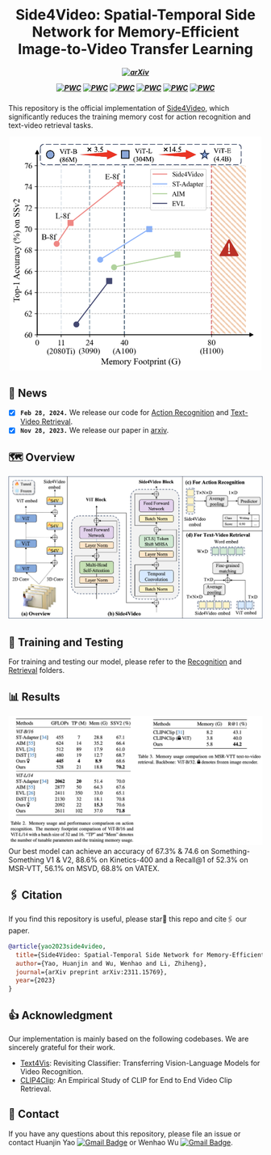 <div align="center">

<h1> Side4Video: Spatial-Temporal Side Network for Memory-Efficient Image-to-Video Transfer Learning </h1>

<h5 align="center"> 
  
[![arXiv](https://img.shields.io/badge/Arxiv-2311.15769-b31b1b.svg?logo=arXiv)](https://arxiv.org/abs/2311.15769)


[![PWC](https://img.shields.io/endpoint.svg?url=https://paperswithcode.com/badge/side4video-spatial-temporal-side-network-for/action-recognition-in-videos-on-something-1)](https://paperswithcode.com/sota/action-recognition-in-videos-on-something-1?p=side4video-spatial-temporal-side-network-for)
[![PWC](https://img.shields.io/endpoint.svg?url=https://paperswithcode.com/badge/side4video-spatial-temporal-side-network-for/action-classification-on-kinetics-400)](https://paperswithcode.com/sota/action-classification-on-kinetics-400?p=side4video-spatial-temporal-side-network-for)
[![PWC](https://img.shields.io/endpoint.svg?url=https://paperswithcode.com/badge/side4video-spatial-temporal-side-network-for/video-retrieval-on-vatex)](https://paperswithcode.com/sota/video-retrieval-on-vatex?p=side4video-spatial-temporal-side-network-for)
[![PWC](https://img.shields.io/endpoint.svg?url=https://paperswithcode.com/badge/side4video-spatial-temporal-side-network-for/action-recognition-in-videos-on-something)](https://paperswithcode.com/sota/action-recognition-in-videos-on-something?p=side4video-spatial-temporal-side-network-for)
[![PWC](https://img.shields.io/endpoint.svg?url=https://paperswithcode.com/badge/side4video-spatial-temporal-side-network-for/video-retrieval-on-msr-vtt-1ka)](https://paperswithcode.com/sota/video-retrieval-on-msr-vtt-1ka?p=side4video-spatial-temporal-side-network-for)
[![PWC](https://img.shields.io/endpoint.svg?url=https://paperswithcode.com/badge/side4video-spatial-temporal-side-network-for/video-retrieval-on-msvd)](https://paperswithcode.com/sota/video-retrieval-on-msvd?p=side4video-spatial-temporal-side-network-for)

</h5>
</div>

This repository is the official implementation of [Side4Video](https://arxiv.org/abs/2311.15769), which significantly reduces the training memory cost for action recognition and text-video retrieval tasks.
<div align=center>
<img width="500" alt="image" src="imgs/mem.png">
</div>

<!--[![Paper](http://img.shields.io/badge/Paper-arxiv.2307.08908-b31b1b.svg)](https://arxiv.org/abs/2307.08908)-->

## 📰 News
<!-- - [ ] We will release code soon.-->
- [x] **`Feb 28, 2024.`** We release our code for [Action Recognition](https://github.com/HJYao00/Side4Video/tree/main/Recognition) and [Text-Video Retrieval](https://github.com/HJYao00/Side4Video/tree/main/Retrieval).
- [x] **`Nov 28, 2023.`** We release our paper in [arxiv](https://arxiv.org/abs/2311.15769).

## 🗺️ Overview
<!--[The motivation of Side4Video is to reduce the training cost, enabling us to train a larger model with limited resources.-->

<div align=center>
<img width="795" alt="image" src="imgs/Side4Video.png">
</div>

<!-- ![Side4Video](imgs/Side4Video.png) -->

## 🚀 Training and Testing
For training and testing our model, please refer to the [Recognition](https://github.com/HJYao00/Side4Video/tree/main/Recognition) and [Retrieval](https://github.com/HJYao00/Side4Video/tree/main/Retrieval) folders.

## 📊 Results
<div align=center>
<img width="800" alt="image" src="imgs/memory.png">
</div>
Our best model can achieve an accuracy of 67.3% & 74.6 on Something-Something V1 & V2, 88.6% on Kinetics-400 and a Recall@1 of 52.3% on MSR-VTT, 56.1% on MSVD, 68.8% on VATEX.


## 🖇️ Citation
If you find this repository is useful, please star🌟 this repo and cite🖇️ our paper.
```bibtex
@article{yao2023side4video,
  title={Side4Video: Spatial-Temporal Side Network for Memory-Efficient Image-to-Video Transfer Learning},
  author={Yao, Huanjin and Wu, Wenhao and Li, Zhiheng},
  journal={arXiv preprint arXiv:2311.15769},
  year={2023}
}
```

## 👍 Acknowledgment
Our implementation is mainly based on the following codebases. We are sincerely grateful for their work.
- [Text4Vis](https://github.com/whwu95/Text4Vis): Revisiting Classifier: Transferring Vision-Language Models for Video Recognition.
- [CLIP4Clip](https://github.com/ArrowLuo/CLIP4Clip): An Empirical Study of CLIP for End to End Video Clip Retrieval.

## 📧 Contact
If you have any questions about this repository, please file an issue or contact Huanjin Yao [![Gmail Badge](https://img.shields.io/badge/-Gmail-25A785?style=flat-square&logo=Gmail&logoColor=white&link=mailto:yaohj22@mails.tsinghua.edu.cn)](mailto:yaohj22@mails.tsinghua.edu.cn) or Wenhao Wu [![Gmail Badge](https://img.shields.io/badge/-Gmail-25A785?style=flat-square&logo=Gmail&logoColor=white&link=mailto:wenhao.wu@sydney.edu.au)](mailto:wenhao.wu@sydney.edu.au).

<!--```
Huanjin Yao: yaohj22@mails.tsinghua.edu.cn
Wenhao Wu: wenhao.wu@sydney.edu.au
```-->
